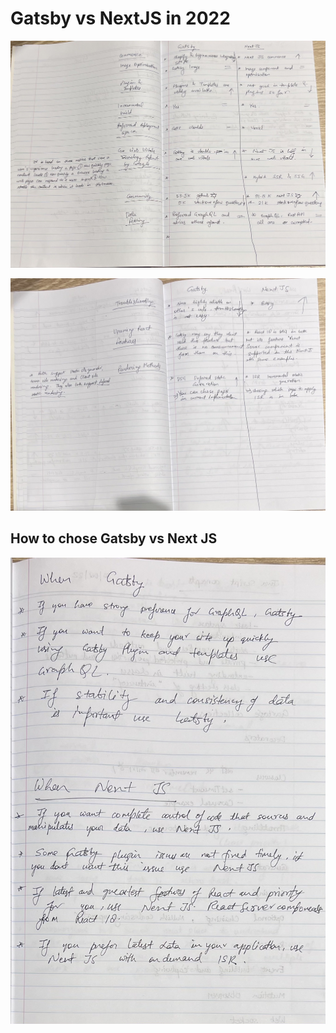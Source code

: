 # Gatsby vs NextJS in 2022


![GatsbyvsNext](https://github.com/balramsinghindia/tempfiles/blob/main/1.jpg?raw=true)


![GatsbyvsNext](https://github.com/balramsinghindia/tempfiles/blob/main/2.jpg?raw=true)


## How to chose Gatsby vs Next JS

![GatsbyvsNext](https://github.com/balramsinghindia/tempfiles/blob/main/IMG_7136.jpg?raw=true)
